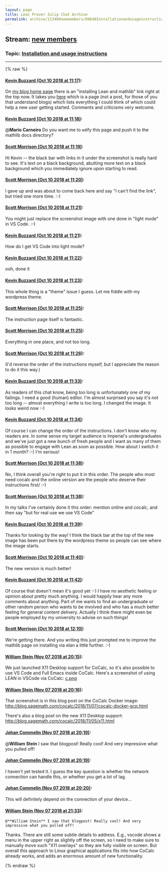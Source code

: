 ```yaml
---
layout: page
title: Lean Prover Zulip Chat Archive 
permalink: archive/113489newmembers/09648Installationandusageinstructions.html
---
```


## Stream: [new members](index.html)
### Topic: [Installation and usage instructions](09648Installationandusageinstructions.html)

---


{% raw %}
#### [ Kevin Buzzard (Oct 10 2018 at 11:17)](https://leanprover.zulipchat.com/#narrow/stream/113489-new%20members/topic/Installation%20and%20usage%20instructions/near/135528888):
On [my blog home page](https://xenaproject.wordpress.com) there is an "installing Lean and mathlib" link right at the top now. It takes you [here](https://xenaproject.wordpress.com/installing-lean-and-mathlib/) which is a page (not a post, for those of you that understand blogs) which lists everything I could think of which could help a new user getting started. Comments and criticisms very welcome.

#### [ Kevin Buzzard (Oct 10 2018 at 11:18)](https://leanprover.zulipchat.com/#narrow/stream/113489-new%20members/topic/Installation%20and%20usage%20instructions/near/135528946):
@**Mario Carneiro** Do you want me to `md`ify this page and push it to the mathlib docs directory?

#### [ Scott Morrison (Oct 10 2018 at 11:19)](https://leanprover.zulipchat.com/#narrow/stream/113489-new%20members/topic/Installation%20and%20usage%20instructions/near/135528969):
Hi Kevin -- the black bar with links in it under the screenshot is really hard to see. It's text on a black background, abutting more text on a black background which you immediately ignore upon starting to read.

#### [ Scott Morrison (Oct 10 2018 at 11:20)](https://leanprover.zulipchat.com/#narrow/stream/113489-new%20members/topic/Installation%20and%20usage%20instructions/near/135529037):
I gave up and was about to come back here and say "I can't find the link", but tried one more time. :-)

#### [ Scott Morrison (Oct 10 2018 at 11:21)](https://leanprover.zulipchat.com/#narrow/stream/113489-new%20members/topic/Installation%20and%20usage%20instructions/near/135529061):
You might just replace the screenshot image with one done in "light mode" in VS Code. :-)

#### [ Kevin Buzzard (Oct 10 2018 at 11:21)](https://leanprover.zulipchat.com/#narrow/stream/113489-new%20members/topic/Installation%20and%20usage%20instructions/near/135529068):
How do I get VS Code into light mode?

#### [ Kevin Buzzard (Oct 10 2018 at 11:22)](https://leanprover.zulipchat.com/#narrow/stream/113489-new%20members/topic/Installation%20and%20usage%20instructions/near/135529127):
ooh, done it

#### [ Kevin Buzzard (Oct 10 2018 at 11:23)](https://leanprover.zulipchat.com/#narrow/stream/113489-new%20members/topic/Installation%20and%20usage%20instructions/near/135529147):
This whole thing is a "theme" issue I guess. Let me fiddle with my wordpress theme.

#### [ Scott Morrison (Oct 10 2018 at 11:25)](https://leanprover.zulipchat.com/#narrow/stream/113489-new%20members/topic/Installation%20and%20usage%20instructions/near/135529253):
The instruction page itself is fantastic.

#### [ Scott Morrison (Oct 10 2018 at 11:25)](https://leanprover.zulipchat.com/#narrow/stream/113489-new%20members/topic/Installation%20and%20usage%20instructions/near/135529254):
Everything in one place, and not too long.

#### [ Scott Morrison (Oct 10 2018 at 11:26)](https://leanprover.zulipchat.com/#narrow/stream/113489-new%20members/topic/Installation%20and%20usage%20instructions/near/135529295):
(I'd reverse the order of the instructions myself, but I appreciate the reason to do it this way.)

#### [ Kevin Buzzard (Oct 10 2018 at 11:33)](https://leanprover.zulipchat.com/#narrow/stream/113489-new%20members/topic/Installation%20and%20usage%20instructions/near/135529634):
As readers of this chat know, being too long is unfortunately one of my failings. I need a good (human) editor. I'm almost surprised you say it's not too long -- almost everything I write is too long. I changed the image. It looks weird now :-)

#### [ Kevin Buzzard (Oct 10 2018 at 11:34)](https://leanprover.zulipchat.com/#narrow/stream/113489-new%20members/topic/Installation%20and%20usage%20instructions/near/135529717):
Of course I can change the order of the instructions. I don't know who my readers are. In some sense my target audience is Imperial's undergraduates and we've just got a new bunch of fresh people and I want as many of them as possible to engage with Lean as soon as possible. How about I switch it in 1 month? :-) I'm serious!

#### [ Scott Morrison (Oct 10 2018 at 11:38)](https://leanprover.zulipchat.com/#narrow/stream/113489-new%20members/topic/Installation%20and%20usage%20instructions/near/135529901):
No, I think overall you're right to put it in this order. The people who most need cocalc and the online version are the people who deserve their instructions first/ :-)

#### [ Scott Morrison (Oct 10 2018 at 11:38)](https://leanprover.zulipchat.com/#narrow/stream/113489-new%20members/topic/Installation%20and%20usage%20instructions/near/135529917):
In my talks I've certainly done it this order: mention online and cocalc, and then say "but for real use we use VS Code"

#### [ Kevin Buzzard (Oct 10 2018 at 11:39)](https://leanprover.zulipchat.com/#narrow/stream/113489-new%20members/topic/Installation%20and%20usage%20instructions/near/135529941):
Thanks for looking by the way! I think the black bar at the top of the new image has been put there by the wordpress theme so people can see where the image starts.

#### [ Scott Morrison (Oct 10 2018 at 11:40)](https://leanprover.zulipchat.com/#narrow/stream/113489-new%20members/topic/Installation%20and%20usage%20instructions/near/135530004):
The new version is much better!

#### [ Kevin Buzzard (Oct 10 2018 at 11:42)](https://leanprover.zulipchat.com/#narrow/stream/113489-new%20members/topic/Installation%20and%20usage%20instructions/near/135530118):
Of course that doesn't mean it's good yet :-) I have no aesthetic feeling or opinion about pretty much anything. I would happily hear any more comments about anything. Part of me wants to find an undergraduate or other random person who wants to be involved and who has a much better feeling for general content delivery. Actually I think there might even be people employed by my university to advise on such things!

#### [ Scott Morrison (Oct 10 2018 at 12:10)](https://leanprover.zulipchat.com/#narrow/stream/113489-new%20members/topic/Installation%20and%20usage%20instructions/near/135531428):
We're getting there. And you writing this just prompted me to improve the mathlib page on installing via elan a little further. :-)

#### [ William Stein (Nov 07 2018 at 20:15)](https://leanprover.zulipchat.com/#narrow/stream/113489-new%20members/topic/Installation%20and%20usage%20instructions/near/147247975):
We just launched X11 Desktop support for CoCalc, so it's also possible to use VS Code and Full Emacs inside CoCalc.   Here's a screenshot of using LEAN in VSCode via CoCalc:  [c.png](/user_uploads/3121/Zjr7CbnrheVV-uMWu52IId-_/c.png)

#### [ William Stein (Nov 07 2018 at 20:16)](https://leanprover.zulipchat.com/#narrow/stream/113489-new%20members/topic/Installation%20and%20usage%20instructions/near/147248055):
That screenshot is in this blog post on the CoCalc Docker image: http://blog.sagemath.com/cocalc/2018/11/07/cocalc-docker-gcp.html

There's also a blog post on the new X11 Desktop support: http://blog.sagemath.com/cocalc/2018/11/05/x11.html

#### [ Johan Commelin (Nov 07 2018 at 20:19)](https://leanprover.zulipchat.com/#narrow/stream/113489-new%20members/topic/Installation%20and%20usage%20instructions/near/147248218):
@**William Stein** I saw that blogpost! Really cool! And very impressive what you pulled off!

#### [ Johan Commelin (Nov 07 2018 at 20:19)](https://leanprover.zulipchat.com/#narrow/stream/113489-new%20members/topic/Installation%20and%20usage%20instructions/near/147248255):
I haven't yet tested it. I guess the key question is whether the network connection can handle this, or whether you get a lot of lag.

#### [ Johan Commelin (Nov 07 2018 at 20:20)](https://leanprover.zulipchat.com/#narrow/stream/113489-new%20members/topic/Installation%20and%20usage%20instructions/near/147248309):
This will definitely depend on the connection of your device...

#### [ William Stein (Nov 07 2018 at 21:33)](https://leanprover.zulipchat.com/#narrow/stream/113489-new%20members/topic/Installation%20and%20usage%20instructions/near/147253455):
```quote
@**William Stein** I saw that blogpost! Really cool! And very impressive what you pulled off!
```
Thanks.  There are still some subtle details to address.  E.g., vscode shows a menu in the upper right as slightly off the screen, so I need to make sure to manually move such "X11 overlays" so they are fully visible on screen.  But overall this approach to Linux graphical applications fits into how CoCalc already works, and adds an enormous amount of new functionality.


{% endraw %}
